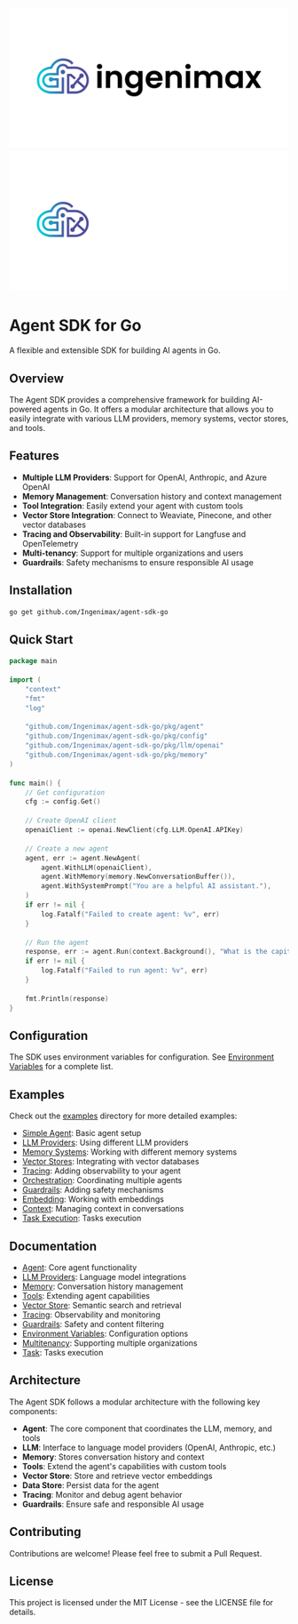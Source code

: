 # ![Ingenimax](/docs/img/logo-header.png#gh-light-mode-only) ![Ingenimax](/docs/img/logo-header-inverted.png#gh-dark-mode-only)

# Agent SDK for Go

A flexible and extensible SDK for building AI agents in Go.

## Overview

The Agent SDK provides a comprehensive framework for building AI-powered agents in Go. It offers a modular architecture that allows you to easily integrate with various LLM providers, memory systems, vector stores, and tools.

## Features

- **Multiple LLM Providers**: Support for OpenAI, Anthropic, and Azure OpenAI
- **Memory Management**: Conversation history and context management
- **Tool Integration**: Easily extend your agent with custom tools
- **Vector Store Integration**: Connect to Weaviate, Pinecone, and other vector databases
- **Tracing and Observability**: Built-in support for Langfuse and OpenTelemetry
- **Multi-tenancy**: Support for multiple organizations and users
- **Guardrails**: Safety mechanisms to ensure responsible AI usage

## Installation

```bash
go get github.com/Ingenimax/agent-sdk-go
```

## Quick Start

```go
package main

import (
	"context"
	"fmt"
	"log"

	"github.com/Ingenimax/agent-sdk-go/pkg/agent"
	"github.com/Ingenimax/agent-sdk-go/pkg/config"
	"github.com/Ingenimax/agent-sdk-go/pkg/llm/openai"
	"github.com/Ingenimax/agent-sdk-go/pkg/memory"
)

func main() {
	// Get configuration
	cfg := config.Get()

	// Create OpenAI client
	openaiClient := openai.NewClient(cfg.LLM.OpenAI.APIKey)

	// Create a new agent
	agent, err := agent.NewAgent(
		agent.WithLLM(openaiClient),
		agent.WithMemory(memory.NewConversationBuffer()),
		agent.WithSystemPrompt("You are a helpful AI assistant."),
	)
	if err != nil {
		log.Fatalf("Failed to create agent: %v", err)
	}

	// Run the agent
	response, err := agent.Run(context.Background(), "What is the capital of France?")
	if err != nil {
		log.Fatalf("Failed to run agent: %v", err)
	}

	fmt.Println(response)
}
```

## Configuration

The SDK uses environment variables for configuration. See [Environment Variables](docs/environment_variables.md) for a complete list.

## Examples

Check out the [examples](cmd/examples) directory for more detailed examples:

- [Simple Agent](cmd/examples/simple_agent): Basic agent setup
- [LLM Providers](cmd/examples/llm): Using different LLM providers
- [Memory Systems](cmd/examples/memory): Working with different memory systems
- [Vector Stores](cmd/examples/vectorstore): Integrating with vector databases
- [Tracing](cmd/examples/tracing): Adding observability to your agent
- [Orchestration](cmd/examples/orchestration): Coordinating multiple agents
- [Guardrails](cmd/examples/guardrails): Adding safety mechanisms
- [Embedding](cmd/examples/embedding): Working with embeddings
- [Context](cmd/examples/context): Managing context in conversations
- [Task Execution](cmd/examples/task_execution): Tasks execution

## Documentation

- [Agent](docs/agent.md): Core agent functionality
- [LLM Providers](docs/llm.md): Language model integrations
- [Memory](docs/memory.md): Conversation history management
- [Tools](docs/tools.md): Extending agent capabilities
- [Vector Store](docs/vectorstore.md): Semantic search and retrieval
- [Tracing](docs/tracing.md): Observability and monitoring
- [Guardrails](docs/guardrails.md): Safety and content filtering
- [Environment Variables](docs/environment_variables.md): Configuration options
- [Multitenancy](docs/multitenancy.md): Supporting multiple organizations
- [Task](docs/task.md): Tasks execution

## Architecture

The Agent SDK follows a modular architecture with the following key components:

- **Agent**: The core component that coordinates the LLM, memory, and tools
- **LLM**: Interface to language model providers (OpenAI, Anthropic, etc.)
- **Memory**: Stores conversation history and context
- **Tools**: Extend the agent's capabilities with custom tools
- **Vector Store**: Store and retrieve vector embeddings
- **Data Store**: Persist data for the agent
- **Tracing**: Monitor and debug agent behavior
- **Guardrails**: Ensure safe and responsible AI usage

## Contributing

Contributions are welcome! Please feel free to submit a Pull Request.

## License

This project is licensed under the MIT License - see the LICENSE file for details.
